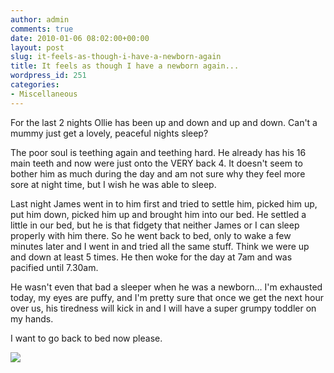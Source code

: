 ```yaml
---
author: admin
comments: true
date: 2010-01-06 08:02:00+00:00
layout: post
slug: it-feels-as-though-i-have-a-newborn-again
title: It feels as though I have a newborn again...
wordpress_id: 251
categories:
- Miscellaneous
---
```


For the last 2 nights Ollie has been up and down and up and down.  Can't a mummy just get a lovely, peaceful nights sleep?  
  
The poor soul is teething again and teething hard.  He already has his 16 main teeth and now were just onto the VERY back 4.  It doesn't seem to bother him as much during the day and am not sure why they feel more sore at night time, but I wish he was able to sleep.  
  
Last night James went in to him first and tried to settle him, picked him up, put him down, picked him up and brought him into our bed.  He settled a little in our bed, but he is that fidgety that neither James or I can sleep properly with him there.  So he went back to bed, only to wake a few minutes later and I went in and tried all the same stuff.  Think we were up and down at least 5 times.  He then woke for the day at 7am and was pacified until 7.30am.  
  
He wasn't even that bad a sleeper when he was a newborn... I'm exhausted today, my eyes are puffy, and I'm pretty sure that once we get the next hour over us, his tiredness will kick in and I will have a super grumpy toddler on my hands.  
  
I want to go back to bed now please.

![](https://blogger.googleusercontent.com/tracker/251139911615938991-5712412230407226213?l=www.outmumbered.com)
